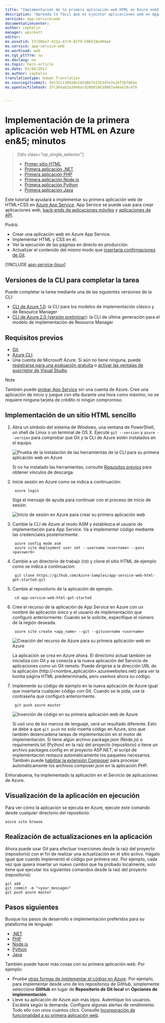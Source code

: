 ```yaml
---
title: "Implementación de la primera aplicación web HTML en Azure en&5; minutos | Microsoft Docs"
description: "Aprenda lo fácil que es ejecutar aplicaciones web en App Service mediante la implementación de una aplicación de ejemplo. Para empezar, realice un desarrollo real rápidamente y vea los resultados inmediatamente."
services: app-service\web
documentationcenter: 
author: cephalin
manager: wpickett
editor: 
ms.assetid: 27c50be7-421a-47c9-8279-506519e404a4
ms.service: app-service-web
ms.workload: web
ms.tgt_pltfrm: na
ms.devlang: na
ms.topic: hero-article
ms.date: 01/04/2017
ms.author: cephalin
translationtype: Human Translation
ms.sourcegitcommit: 5e532c130910e292d8b742353dfe7e24f1bf865e
ms.openlocfilehash: 37c364ab2a3948acd20b016639887a46ee18c470


---
```

# <a name="deploy-your-first-html-web-app-to-azure-in-five-minutes"></a>Implementación de la primera aplicación web HTML en Azure en&5; minutos

> [!div class="op_single_selector"]
> * [Primer sitio HTML](app-service-web-get-started-html-cli-nodejs.md)
> * [Primera aplicación .NET](app-service-web-get-started-dotnet-cli-nodejs.md)
> * [Primera aplicación PHP](app-service-web-get-started-php-cli-nodejs.md)
> * [Primera aplicación Node.js](app-service-web-get-started-nodejs-cli-nodejs.md)
> * [Primera aplicación Python](app-service-web-get-started-python-cli-nodejs.md)
> * [Primera aplicación Java](app-service-web-get-started-java.md)
> 
> 

Este tutorial le ayudará a implementar su primera aplicación web de HTML+CSS en [Azure App Service](../app-service/app-service-value-prop-what-is.md).
App Service se puede usar para crear aplicaciones web, [back-ends de aplicaciones móviles](/documentation/learning-paths/appservice-mobileapps/) y [aplicaciones de API](../app-service-api/app-service-api-apps-why-best-platform.md).

Podrá: 

* Crear una aplicación web en Azure App Service.
* Implementar HTML y CSS en él.
* Ver la ejecución de las páginas en directo en producción.
* Actualizar el contenido del mismo modo que [insertaría confirmaciones de Git](https://git-scm.com/docs/git-push).

[!INCLUDE [app-service-linux](../../includes/app-service-linux.md)]

## <a name="cli-versions-to-complete-the-task"></a>Versiones de la CLI para completar la tarea

Puede completar la tarea mediante una de las siguientes versiones de la CLI:

- [CLI de Azure 1.0](app-service-web-get-started-html-cli-nodejs.md): la CLI para los modelos de implementación clásico y de Resource Manager
- [CLI de Azure 2.0 (versión preliminar)](app-service-web-get-started-html.md): la CLI de última generación para el modelo de implementación de Resource Manager

## <a name="prerequisites"></a>Requisitos previos
* [Git](http://www.git-scm.com/downloads).
* [Azure CLI](../xplat-cli-install.md).
* Una cuenta de Microsoft Azure. Si aún no tiene ninguna, puede [registrarse para una evaluación gratuita](https://azure.microsoft.com/pricing/free-trial/?WT.mc_id=A261C142F) o [activar las ventajas de suscriptor de Visual Studio](https://azure.microsoft.com/pricing/member-offers/msdn-benefits-details/?WT.mc_id=A261C142F).

> [!NOTE]
> También puede [probar App Service](https://azure.microsoft.com/try/app-service/) sin una cuenta de Azure. Cree una aplicación de inicio y juegue con ella durante una hora como máximo; no se requiere ninguna tarjeta de crédito ni ningún compromiso.
> 
> 

## <a name="deploy-a-simple-html-site"></a>Implementación de un sitio HTML sencillo
1. Abra un símbolo del sistema de Windows, una ventana de PowerShell, un shell de Linux o un terminal de OS X. Ejecute `git --version` y `azure --version` para comprobar que Git y la CLI de Azure estén instalados en el equipo.
   
    ![Prueba de la instalación de las herramientas de la CLI para su primera aplicación web en Azure](./media/app-service-web-get-started/1-test-tools.png)
   
    Si no ha instalado las herramientas, consulte [Requisitos previos](#Prerequisites) para obtener vínculos de descarga.
2. Inicie sesión en Azure como se indica a continuación:
   
        azure login
   
    Siga el mensaje de ayuda para continuar con el proceso de inicio de sesión.
   
    ![Inicio de sesión en Azure para crear su primera aplicación web](./media/app-service-web-get-started/3-azure-login.png)

3. Cambie la CLI de Azure al modo ASM y establezca el usuario de implementación para App Service. Va a implementar código mediante las credenciales posteriormente.
   
        azure config mode asm
        azure site deployment user set --username <username> --pass <password>

4. Cambie a un directorio de trabajo (`CD`) y clone el sitio HTML de ejemplo como se indica a continuación:
   
        git clone https://github.com/Azure-Samples/app-service-web-html-get-started.git

5. Cambie al repositorio de la aplicación de ejemplo. 
   
        cd app-service-web-html-get-started

6. Cree el recurso de la aplicación de App Service en Azure con un nombre de aplicación único y el usuario de implementación que configuró anteriormente. Cuando se le solicite, especifique el número de la región deseada.
   
        azure site create <app_name> --git --gitusername <username>
   
    ![Creación del recurso de Azure para su primera aplicación web en Azure](./media/app-service-web-get-started/4-create-site.png)
   
    La aplicación se crea en Azure ahora. El directorio actual también se inicializa con Git y se conecta a la nueva aplicación del Servicio de aplicaciones como un Git remoto.
    Puede dirigirse a la dirección URL de la aplicación (http://&lt;nombre_aplicación>.azurewebsites.net) para ver la bonita página HTML predeterminada, pero usemos ahora su código.
7. Implemente su código de ejemplo en la nueva aplicación de Azure igual que insertaría cualquier código con Git. Cuando se le pida, use la contraseña que configuró anteriormente.
   
        git push azure master
   
    ![Inserción de código en su primera aplicación web de Azure](./media/app-service-web-get-started/5-push-code.png)
   
    Si usó uno de los marcos de lenguaje, verá un resultado diferente. Esto se debe a que `git push` no solo inserta código en Azure, sino que también desencadena tareas de implementación en el motor de implementación. Si tiene algún archivo package.json (Node.js) o requirements.txt (Python) en la raíz del proyecto (repositorio) o tiene un archivo packages.config en el proyecto ASP.NET, el script de implementación restaura automáticamente los paquetes necesarios. También puede [habilitar la extensión Composer](web-sites-php-mysql-deploy-use-git.md#composer) para procesar automáticamente los archivos composer.json en la aplicación PHP.

Enhorabuena, ha implementado la aplicación en el Servicio de aplicaciones de Azure.

## <a name="see-your-app-running-live"></a>Visualización de la aplicación en ejecución
Para ver cómo la aplicación se ejecuta en Azure, ejecute este comando desde cualquier directorio del repositorio:

    azure site browse

## <a name="make-updates-to-your-app"></a>Realización de actualizaciones en la aplicación
Ahora puede usar Git para efectuar inserciones desde la raíz del proyecto (repositorio) con el fin de realizar una actualización en el sitio activo. Hágalo igual que cuando implementó el código por primera vez. Por ejemplo, cada vez que quiera insertar un nuevo cambio que ha probado localmente, solo tiene que ejecutar los siguientes comandos desde la raíz del proyecto (repositorio):

    git add .
    git commit -m "<your_message>"
    git push azure master

## <a name="next-steps"></a>Pasos siguientes
Busque los pasos de desarrollo e implementación preferidos para su plataforma de lenguaje:

* [.NET](web-sites-dotnet-get-started.md)
* [PHP](app-service-web-php-get-started-cli-nodejs.md)
* [Node.js](app-service-web-nodejs-get-started-cli-nodejs.md)
* [Python](web-sites-python-ptvs-django-mysql.md)
* [Java](web-sites-java-get-started.md)

También puede hacer más cosas con su primera aplicación web. Por ejemplo:

* Pruebe [otras formas de implementar el código en Azure](web-sites-deploy.md). Por ejemplo, para implementar desde uno de los repositorios de GitHub, simplemente seleccione **GitHub** en lugar de **Repositorio de Git local** en **Opciones de implementación**.
* Lleve su aplicación de Azure aún más lejos. Autentique los usuarios. Escálela según la demanda. Configure algunas alertas de rendimiento. Todo ello con unos cuantos clics. Consulte [Incorporación de funcionalidad a su primera aplicación web](app-service-web-get-started-2.md).




<!--HONumber=Jan17_HO4-->


